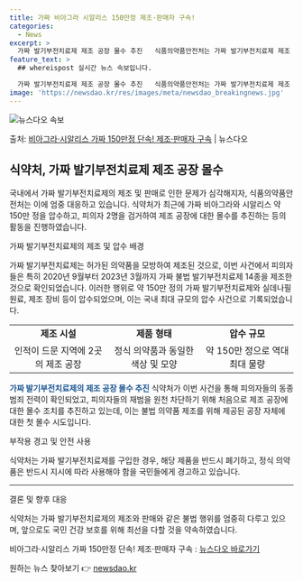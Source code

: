 ```yaml
---
title: 가짜 비아그라 시알리스 150만정 제조·판매자 구속!
categories:
  - News
excerpt: >
  가짜 발기부전치료제 제조 공장 몰수 추진   식품의약품안전처는 가짜 발기부전치료제 제조 및 판매 행위를 적발…
feature_text: >
  ## whereispost 실시간 뉴스 속보입니다.

  가짜 발기부전치료제 제조 공장 몰수 추진   식품의약품안전처는 가짜 발기부전치료제 제조 및 판매 행위를 적발…
image: 'https://newsdao.kr/res/images/meta/newsdao_breakingnews.jpg'
---
```


![뉴스다오 속보](https://newsdao.kr/res/images/meta/newsdao_breakingnews.jpg)

<p>출처: <a href="https://newsdao.kr/4073" rel="dofollow">비아그라‧시알리스 가짜 150만정 단속! 제조·판매자 구속</a> | 뉴스다오</p>

<h2 data-ke-size="size26">식약처, 가짜 발기부전치료제 제조 공장 몰수</h2>
국내에서 가짜 발기부전치료제의 제조 및 판매로 인한 문제가 심각해지자, 식품의약품안전처는 이에 엄중 대응하고 있습니다. 식약처가 최근에 가짜 비아그라와 시알리스 약 150만 정을 압수하고, 피의자 2명을 검거하여 제조 공장에 대한 몰수를 추진하는 등의 활동을 진행하였습니다.

<p data-ke-size="size16">가짜 발기부전치료제의 제조 및 압수 배경</p>
가짜 발기부전치료제는 허가된 의약품을 모방하여 제조된 것으로, 이번 사건에서 피의자들은 특히 2020년 9월부터 2023년 3월까지 가짜 불법 발기부전치료제 14종을 제조한 것으로 확인되었습니다. 이러한 행위로 약 150만 정의 가짜 발기부전치료제와 실데나필 원료, 제조 장비 등이 압수되었으며, 이는 국내 최대 규모의 압수 사건으로 기록되었습니다.

<table>
  <tr>
    <td style="text-align: center; height: 17px;"><b>제조 시설</b></td>
    <td style="text-align: center; height: 17px;"><b>제품 형태</b></td>
    <td style="text-align: center; height: 17px;"><b>압수 규모</b></td>
  </tr>
  <tr>
    <td style="text-align: center; height: 17px;">인적이 드문 지역에 2곳의 제조 공장</td>
    <td style="text-align: center; height: 17px;">정식 의약품과 동일한 색상 및 모양</td>
    <td style="text-align: center; height: 17px;">약 150만 정으로 역대 최대 물량</td>
  </tr>
</table>

<b><span style="color: #1a5490;">가짜 발기부전치료제의 제조 공장 몰수 추진</span></b>
식약처가 이번 사건을 통해 피의자들의 동종범죄 전력이 확인되었고, 피의자들의 재범을 원천 차단하기 위해 처음으로 제조 공장에 대한 몰수 조치를 추진하고 있는데, 이는 불법 의약품 제조를 위해 제공된 공장 자체에 대한 첫 몰수 시도입니다.

<p data-ke-size="size16">부작용 경고 및 안전 사용</p>
식약처는 가짜 발기부전치료제를 구입한 경우, 해당 제품을 반드시 폐기하고, 정식 의약품은 반드시 지시에 따라 사용해야 함을 국민들에게 경고하고 있습니다.

<hr>

<p data-ke-size="size16">결론 및 향후 대응</p>
식약처는 가짜 발기부전치료제의 제조와 판매와 같은 불법 행위를 엄중히 다루고 있으며, 앞으로도 국민 건강 보호를 위해 최선을 다할 것을 약속하였습니다.

비아그라‧시알리스 가짜 150만정 단속! 제조·판매자 구속 : [뉴스다오 바로가기](https://newsdao.kr/4073) 

원하는 뉴스 찾아보기 👉 <a href="https://newsdao.kr" rel="dofollow">newsdao.kr</a>


